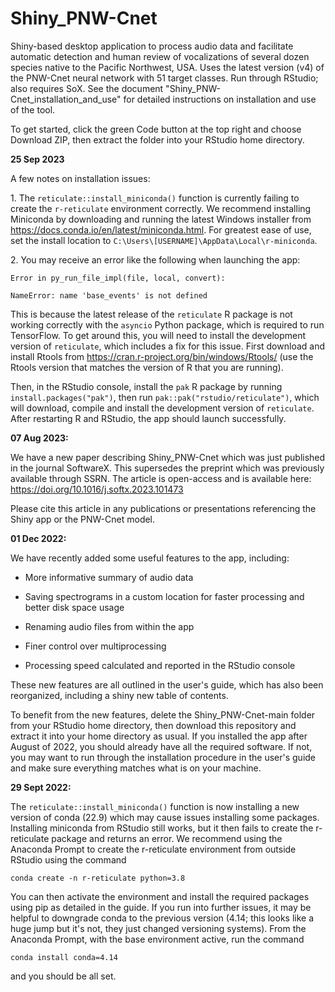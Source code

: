 # Shiny_PNW-Cnet
Shiny-based desktop application to process audio data and facilitate automatic detection and human review of vocalizations of several dozen species native to the Pacific Northwest, USA. Uses the latest version (v4) of the PNW-Cnet neural network with 51 target classes. Run through RStudio; also requires SoX.
See the document "Shiny_PNW-Cnet_installation_and_use" for detailed instructions on installation and use of the tool.

To get started, click the green Code button at the top right and choose Download ZIP, then extract the folder into your RStudio home directory.

<b>25 Sep 2023</b>

A few notes on installation issues:

1\. The <code>reticulate::install_miniconda()</code> function is currently failing to create the <code>r-reticulate</code> environment correctly. We recommend installing Miniconda by downloading and running the latest Windows installer from https://docs.conda.io/en/latest/miniconda.html. For greatest ease of use, set the install location to <code>C:\\Users\\[USERNAME]\\AppData\\Local\\r-miniconda</code>.

2\. You may receive an error like the following when launching the app:

<code>Error in py_run_file_impl(file, local, convert):</code>

<code>NameError: name 'base_events' is not defined</code>

This is because the latest release of the <code>reticulate</code> R package is not working correctly with the <code>asyncio</code> Python package, which is required to run TensorFlow. To get around this, you will need to install the development version of <code>reticulate</code>, which includes a fix for this issue. First download and install Rtools from https://cran.r-project.org/bin/windows/Rtools/ (use the Rtools version that matches the version of R that you are running). 

Then, in the RStudio console, install the <code>pak</code> R package by running <code>install.packages("pak")</code>, then run <code>pak::pak("rstudio/reticulate")</code>, which will download, compile and install the development version of <code>reticulate</code>. After restarting R and RStudio, the app should launch successfully.

<b>07 Aug 2023:</b>

We have a new paper describing Shiny_PNW-Cnet which was just published in the journal SoftwareX. This supersedes the preprint which was previously available through SSRN. The article is open-access and is available here: https://doi.org/10.1016/j.softx.2023.101473

Please cite this article in any publications or presentations referencing the Shiny app or the PNW-Cnet model.

<b>01 Dec 2022:</b>

We have recently added some useful features to the app, including:

- More informative summary of audio data

- Saving spectrograms in a custom location for faster processing and better disk space usage

- Renaming audio files from within the app

- Finer control over multiprocessing

- Processing speed calculated and reported in the RStudio console

These new features are all outlined in the user's guide, which has also been reorganized, including a shiny new table of contents.

To benefit from the new features, delete the Shiny_PNW-Cnet-main folder from your RStudio home directory, then download this repository and extract it into your home directory as usual. If you installed the app after August of 2022, you should already have all the required software. If not, you may want to run through the installation procedure in the user's guide and make sure everything matches what is on your machine.

<b>29 Sept 2022:</b>

The <code>reticulate::install_miniconda()</code> function is now installing a new version of conda (22.9) which may cause issues installing some packages. Installing miniconda from RStudio still works, but it then fails to create the r-reticulate package and returns an error. We recommend using the Anaconda Prompt to create the r-reticulate environment from outside RStudio using the command

<code>conda create -n r-reticulate python=3.8</code>

You can then activate the environment and install the required packages using pip as detailed in the guide.
If you run into further issues, it may be helpful to downgrade conda to the previous version (4.14; this looks like a huge jump but it's not, they just changed versioning systems). From the Anaconda Prompt, with the base environment active, run the command

<code>conda install conda=4.14</code>

and you should be all set.
